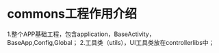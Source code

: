 # commons工程作用介绍
1.整个APP基础工程，包含application，BaseActivity，BaseApp,Config,Global；
2.工具类（utils），UI工具类放在controllerlibs中；
